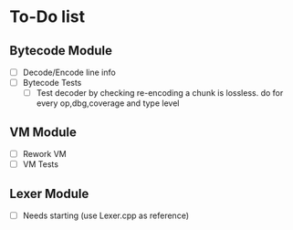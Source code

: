 # To-Do list

## Bytecode Module

- [ ] Decode/Encode line info
- [ ] Bytecode Tests
  - [ ] Test decoder by checking re-encoding a chunk is lossless. do for every
        op,dbg,coverage and type level

## VM Module

- [ ] Rework VM
- [ ] VM Tests

## Lexer Module

- [ ] Needs starting (use Lexer.cpp as reference)
